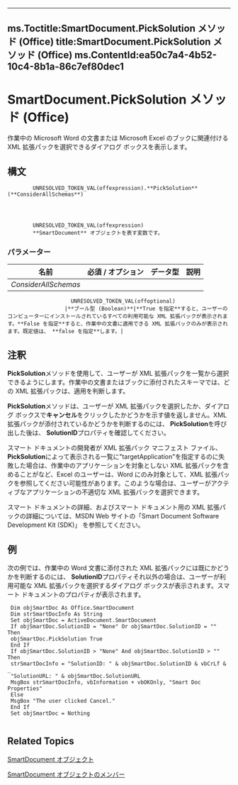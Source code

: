 

---
ms.Toctitle:SmartDocument.PickSolution メソッド (Office)
title:SmartDocument.PickSolution メソッド (Office)
ms.ContentId:ea50c7a4-4b52-10c4-8b1a-86c7ef80dec1
---
# SmartDocument.PickSolution メソッド (Office)




作業中の Microsoft Word の文書または Microsoft Excel のブックに関連付ける XML 拡張パックを選択できるダイアログ ボックスを表示します。

## 構文

            UNRESOLVED_TOKEN_VAL(offexpression).**PickSolution**(**ConsiderAllSchemas**)




            UNRESOLVED_TOKEN_VAL(offexpression)
            **SmartDocument** オブジェクトを表す変数です。

### パラメーター

|**名前**|**必須 / オプション**|**データ型**|**説明**|
|---|---|---|---|
|*ConsiderAllSchemas*|
                        UNRESOLVED_TOKEN_VAL(offoptional)
                      |**ブール型 (Boolean)**|**True を指定**すると、ユーザーのコンピューターにインストールされているすべての利用可能な XML 拡張パックが表示されます。**False を指定**すると、作業中の文書に適用できる XML 拡張パックのみが表示されます。既定値は、 **false を指定**します。|





## 注釈
**PickSolution**メソッドを使用して、ユーザーが XML 拡張パックを一覧から選択できるようにします。作業中の文書またはブックに添付されたスキーマでは、どの XML 拡張パックは、適用を判断します。



**PickSolution**メソッドは、ユーザーが XML 拡張パックを選択したか、ダイアログ ボックスで**キャンセル**をクリックしたかどうかを示す値を返しません。XML 拡張パックが添付されているかどうかを判断するのには、 **PickSolution**を呼び出した後は、 **SolutionID**プロパティを確認してください。



スマート ドキュメントの開発者が XML 拡張パック マニフェスト ファイル、 **PickSolution**によって表示される一覧に"targetApplication"を指定するのに失敗した場合は、作業中のアプリケーションを対象としない XML 拡張パックを含めることがなど、Excel のユーザーは、Word にのみ対象として、XML 拡張パックを参照してください可能性があります。このような場合は、ユーザーがアクティブなアプリケーションの不適切な XML 拡張パックを選択できます。



スマート ドキュメントの詳細、およびスマート ドキュメント用の XML 拡張パックの詳細については、MSDN Web サイトの「Smart Document Software Development Kit (SDK)」 を参照してください。





## 例
次の例では、作業中の Word 文書に添付された XML 拡張パックには既にかどうかを判断するのには、 **SolutionID**プロパティそれ以外の場合は、ユーザーが利用可能な XML 拡張パックを選択するダイアログ ボックスが表示されます。スマート ドキュメントのプロパティが表示されます。

```sourcecode
 Dim objSmartDoc As Office.SmartDocument 
 Dim strSmartDocInfo As String 
 Set objSmartDoc = ActiveDocument.SmartDocument 
 If objSmartDoc.SolutionID = "None" Or objSmartDoc.SolutionID = "" Then 
 objSmartDoc.PickSolution True 
 End If 
 If objSmartDoc.SolutionID > "None" And objSmartDoc.SolutionID > "" Then 
 strSmartDocInfo = "SolutionID: " & objSmartDoc.SolutionID & vbCrLf & _ 
 "SolutionURL: " & objSmartDoc.SolutionURL 
 MsgBox strSmartDocInfo, vbInformation + vbOKOnly, "Smart Doc Properties" 
 Else 
 MsgBox "The user clicked Cancel." 
 End If 
 Set objSmartDoc = Nothing 
 

```




## Related Topics

[SmartDocument オブジェクト](b56a86eb-a031-d50b-905e-ef8b91914d61.md)

[SmartDocument オブジェクトのメンバー](980de42d-6992-6107-a3fb-33e8c78da202.md)




